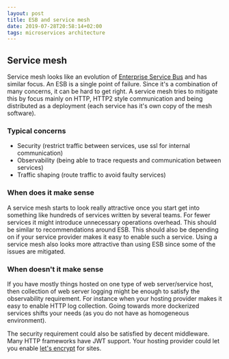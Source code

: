 ```yaml
---
layout: post
title: ESB and service mesh
date: 2019-07-28T20:58:14+02:00
tags: microservices architecture
---
```


## Service mesh

Service mesh looks like an evolution of [Enterprise Service Bus](https://en.wikipedia.org/wiki/Enterprise_service_bus) and has similar focus. An ESB is a single point of failure. Since it's a combination of many concerns, it can be hard to get right. A service mesh tries to mitigate this by focus mainly on HTTP, HTTP2 style communication and being distributed as a deployment (each service has it's own copy of the mesh software).

### Typical concerns

- Security (restrict traffic between services, use ssl for internal communication)
- Observability (being able to trace requests and communication between services)
- Traffic shaping (route traffic to avoid faulty services)

### When does it make sense

A service mesh starts to look really attractive once you start get into something like hundreds of services written by several teams. For fewer services it might introduce unnecessary operations overhead. This should be similar to recommendations around ESB. This should also be depending on if your service provider makes it easy to enable such a service. Using a service mesh also looks more attractive than using ESB since some of the issues are mitigated.

### When doesn't it make sense

If you have mostly things hosted on one type of web server/service host, then collection of web server logging might be enough to satisfy the observability requirement. For instance when your hosting provider makes it easy to enable HTTP log collection. Going towards more dockerized services shifts your needs (as you do not have as homogeneous environment).

The security requirement could also be satisfied by decent middleware. Many HTTP frameworks have JWT support. Your hosting provider could let you enable [let's encrypt](https://letsencrypt.org/) for sites.
